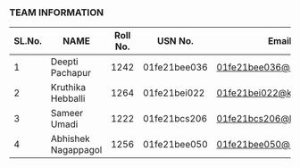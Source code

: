 ### TEAM INFORMATION
| SL.No. | NAME | Roll No. | USN No. | Email | Contact |
|--------|------|----------|---------|-------|---------|
|1| Deepti Pachapur | 1242 | 01fe21bee036 | 01fe21bee036@kletech.ac.in | 9380208850 |
|2| Kruthika Hebballi | 1264 | 01fe21bei022 | 01fe21bei022@kletech.ac.in | 6363154562 |
|3| Sameer Umadi | 1222 | 01fe21bcs206 | 01fe21bcs206@kletech.ac.in | 6363731583 |
|4| Abhishek Nagappagol | 1256 | 01fe21bee050 | 01fe21bee050@kletech.ac.in | 8296615667 |

